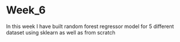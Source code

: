 # Week_6
In this week I have built random forest regressor model for 5 different dataset using sklearn as well as from scratch
